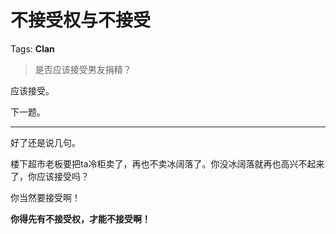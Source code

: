 # 不接受权与不接受

Tags: **Clan**

> 是否应该接受男友捐精？



应该接受。

下一题。



---

好了还是说几句。

楼下超市老板要把ta冷柜卖了，再也不卖冰阔落了。你没冰阔落就再也高兴不起来了，你应该接受吗？

你当然要接受啊！

**你得先有不接受权，才能不接受啊！**



